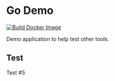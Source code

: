 # Go Demo

[![Build Docker Image](https://github.com/joostvdg/go-demo/actions/workflows/main.yaml/badge.svg)](https://github.com/joostvdg/go-demo/actions/workflows/main.yaml)

Demo application to help test other tools.

## Test

Test #5

